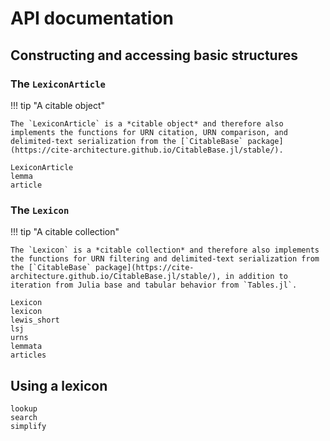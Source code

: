 # API documentation


## Constructing and accessing basic structures

### The `LexiconArticle`

!!! tip "A citable object"

    The `LexiconArticle` is a *citable object* and therefore also implements the functions for URN citation, URN comparison, and delimited-text serialization from the [`CitableBase` package](https://cite-architecture.github.io/CitableBase.jl/stable/).

```@docs
LexiconArticle
lemma
article
```

### The `Lexicon`

!!! tip "A citable collection"

    The `Lexicon` is a *citable collection* and therefore also implements the functions for URN filtering and delimited-text serialization from the [`CitableBase` package](https://cite-architecture.github.io/CitableBase.jl/stable/), in addition to iteration from Julia base and tabular behavior from `Tables.jl`.

```@docs
Lexicon
lexicon
lewis_short
lsj
urns
lemmata
articles
```

## Using a lexicon

```@docs
lookup
search
simplify
```
